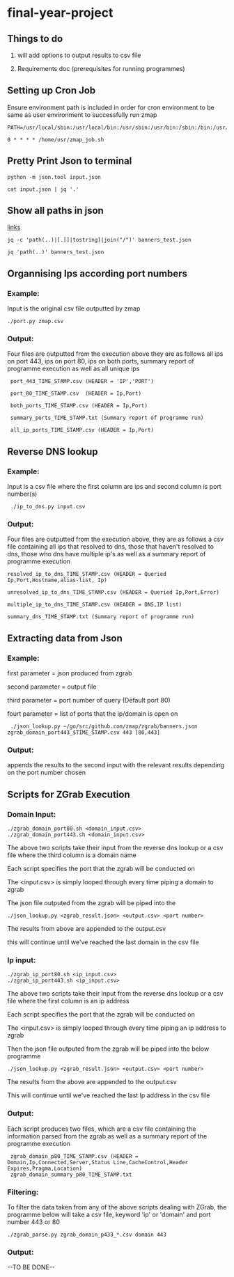 # final-year-project

## Things to do

1. will add options to output results to csv file

2. Requirements doc (prerequisites for running programmes)


## Setting up Cron Job
Ensure environment path is included in order for cron environment to be same as user environment to successfully run zmap

    PATH=/usr/local/sbin:/usr/local/bin:/usr/sbin:/usr/bin:/sbin:/bin:/usr/games

    0 * * * * /home/usr/zmap_job.sh

## Pretty Print Json to terminal
    python -m json.tool input.json

    cat input.json | jq '.'

## Show all paths in json
[links](https://github.com/stedolan/jq/issues/243)

    jq -c 'path(..)|[.[]|tostring]|join("/")' banners_test.json

    jq 'path(..)' banners_test.json


## Organnising Ips according port numbers
### Example:           
 Input is the original csv file outputted by zmap

    ./port.py zmap.csv

### Output:
Four files are outputted from the execution above they are as follows all ips on port 443, ips on port 80, ips on both ports, summary report of programme execution as well as all unique ips  


     port_443_TIME_STAMP.csv (HEADER = 'IP','PORT')

     port_80_TIME_STAMP.csv  (HEADER = Ip,Port)

     both_ports_TIME_STAMP.csv (HEADER = Ip,Port)

     summary_ports_TIME_STAMP.txt (Summary report of programme run)

     all_ip_ports_TIME_STAMP.csv (HEADER = Ip,Port)

## Reverse DNS lookup
### Example:
Input is a csv file where the first column are ips and second column is port number(s)

     ./ip_to_dns.py input.csv
### Output:   

Four files are outputted from the execution above, they are as follows a csv file containing all ips that resolved to dns, those that haven't resolved to dns, those who dns have multiple ip's as well as a summary report of programme execution

    resolved_ip_to_dns_TIME_STAMP.csv (HEADER = Queried Ip,Port,Hostname,alias-list, Ip)

    unresolved_ip_to_dns_TIME_STAMP.csv (HEADER = Queried Ip,Port,Error)

    multiple_ip_to_dns_TIME_STAMP.csv (HEADER = DNS,IP list)

    summary_dns_TIME_STAMP.txt (Summary report of programme run)


## Extracting data from Json
### Example:

first parameter = json produced from zgrab

second parameter = output file

third parameter = port number of query (Default port 80)

fourt parameter = list of ports that the ip/domain is open on


     ./json_lookup.py ~/go/src/github.com/zmap/zgrab/banners.json   zgrab_domain_port443_$TIME_STAMP.csv 443 [80,443]


### Output:

   appends the results to the second input with the relevant results depending on the port number chosen



## Scripts for ZGrab Execution
### Domain Input:

    ./zgrab_domain_port80.sh <domain_input.csv>
    ./zgrab_domain_port443.sh <domain_input.csv>
The above two scripts take their input from the reverse dns lookup or a csv file where the third column is a domain name

Each script specifies the port that the zgrab will be conducted on

The <input.csv> is simply looped through every time piping a domain to zgrab

The json file outputed from the zgrab will be piped into the

    ./json_lookup.py <zgrab_result.json> <output.csv> <port number>

The results from above are appended to the output.csv

this will continue until we've reached the last domain in the csv file

### Ip input:

    ./zgrab_ip_port80.sh <ip_input.csv>
    ./zgrab_ip_port443.sh <ip_input.csv>
The above two scripts take their input from the reverse dns lookup or a csv file where the first  column is an ip address

Each script specifies the port that the zgrab will be conducted on

The <input.csv> is simply looped through every time piping an ip address to zgrab

Then the json file outputed from the zgrab will be piped into the below programme

    ./json_lookup.py <zgrab_result.json> <output.csv> <port number>

The results from the above are appended to the output.csv

This will continue until we've reached the last Ip address in the csv file

### Output:
   Each script produces two files, which are a csv file containing the information parsed from the zgrab as well as a summary report of the programme execution

     zgrab_domain_p80_TIME_STAMP.csv (HEADER = Domain,Ip,Connected,Server,Status Line,CacheControl,Header Expires,Pragma,Location)
     zgrab_domain_summary_p80_TIME_STAMP.txt


### Filtering:
To filter the data taken from any of the above scripts dealing with ZGrab, the programme below will take a csv file, keyword 'ip' or 'domain' and port number 443 or 80

    ./zgrab_parse.py zgrab_domain_p433_*.csv domain 443

### Output:
--TO BE DONE--
